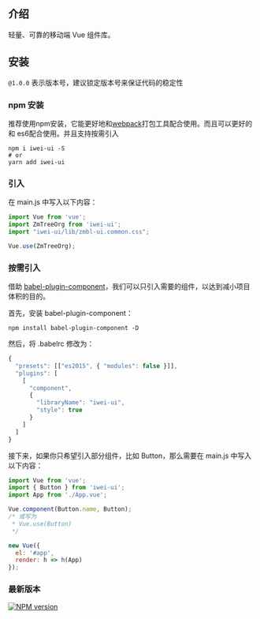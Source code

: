 ## 介绍

轻量、可靠的移动端 Vue 组件库。

## 安装

    
`@1.0.0` 表示版本号，建议锁定版本号来保证代码的稳定性

### npm 安装

推荐使用npm安装，它能更好地和[webpack](https://webpack.js.org/)打包工具配合使用。而且可以更好的和
es6配合使用。并且支持按需引入

```shell
npm i iwei-ui -S
# or 
yarn add iwei-ui
```

### 引入

在 main.js 中写入以下内容：

```javascript
import Vue from 'vue';
import ZmTreeOrg from 'iwei-ui';
import "iwei-ui/lib/zmbl-ui.common.css";

Vue.use(ZmTreeOrg);
```

### 按需引入
借助 [babel-plugin-component](https://github.com/ElementUI/babel-plugin-component)，我们可以只引入需要的组件，以达到减小项目体积的目的。

首先，安装 babel-plugin-component：
```shell
npm install babel-plugin-component -D
```
然后，将 .babelrc 修改为：
```javascript
{
  "presets": [["es2015", { "modules": false }]],
  "plugins": [
    [
      "component",
      {
        "libraryName": "iwei-ui",
        "style": true
      }
    ]
  ]
}
```
接下来，如果你只希望引入部分组件，比如 Button，那么需要在 main.js 中写入以下内容：
```javascript
import Vue from 'vue';
import { Button } from 'iwei-ui';
import App from './App.vue';

Vue.component(Button.name, Button);
/* 或写为
 * Vue.use(Button)
 */

new Vue({
  el: '#app',
  render: h => h(App)
});
```
### 最新版本

[![NPM version](https://img.shields.io/npm/v/zm-tree-org)](https://www.npmjs.com/package/zm-tree-org)

